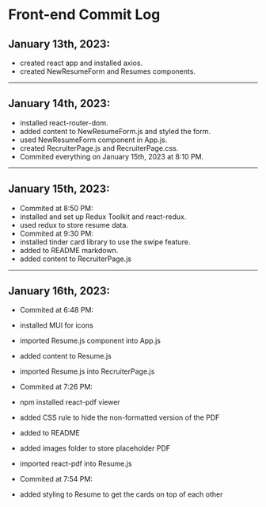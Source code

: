 # Front-end Commit Log

## January 13th, 2023:
- created react app and installed axios.
- created NewResumeForm and Resumes components.
----
## January 14th, 2023:
- installed react-router-dom.
- added content to NewResumeForm.js and styled the form.
- used NewResumeForm component in App.js.
- created RecruiterPage.js and RecruiterPage.css.
- Commited everything on January 15th, 2023 at 8:10 PM.
-----
## January 15th, 2023:
- Commited at 8:50 PM:
- installed and set up Redux Toolkit and react-redux.
- used redux to store resume data.
- Commited at 9:30 PM:
- installed tinder card library to use the swipe feature.
- added to README markdown.
- added content to RecruiterPage.js
-----
## January 16th, 2023:
- Commited at 6:48 PM:
- installed MUI for icons
- imported Resume.js component into App.js
- added content to Resume.js
- imported Resume.js into RecruiterPage.js

- Commited at 7:26 PM:
- npm installed react-pdf viewer
- added CSS rule to hide the non-formatted version of the PDF
- added to README
- added images folder to store placeholder PDF
- imported react-pdf into Resume.js

- Commited at 7:54 PM:
- added styling to Resume to get the cards on top of each other